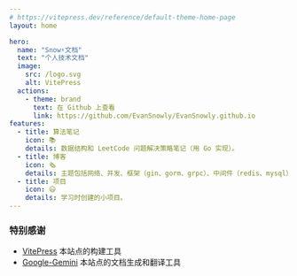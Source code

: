 ```yaml
---
# https://vitepress.dev/reference/default-theme-home-page
layout: home

hero:
  name: "Snow⚡️文档"
  text: "个人技术文档"
  image:
    src: /logo.svg
    alt: VitePress
  actions:
    - theme: brand
      text: 在 Github 上查看
      link: https://github.com/EvanSnowly/EvanSnowly.github.io
features:
  - title: 算法笔记
    icon: 📚︎
    details: 数据结构和 LeetCode 问题解决策略笔记（用 Go 实现）。
  - title: 博客
    icon: 🗞︎
    details: 主题包括网络、并发、框架（gin、gorm、grpc）、中间件（redis、mysql）、云原生（docker、k8s）。
  - title: 项目
    icon: 😃
    details: 学习时创建的小项目。
---
```

### 特别感谢
- [VitePress](https://vitepress.dev/) 本站点的构建工具
- [Google-Gemini](https://gemini.google.com/app) 本站点的文档生成和翻译工具
